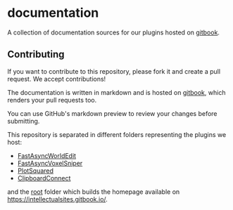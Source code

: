 # documentation
A collection of documentation sources for our plugins hosted on [gitbook](https://intellectualsites.gitbook.io/).

## Contributing

If you want to contribute to this repository, please fork it and create a pull request. We accept contributions!

The documentation is written in markdown and is hosted on [gitbook](https://intellectualsites.gitbook.io/), which renders your pull requests too.

You can use GitHub's markdown preview to review your changes before submitting.

This repository is separated in different folders representing the plugins we host:
- [FastAsyncWorldEdit](fastasyncworldedit)
- [FastAsyncVoxelSniper](fastasyncvoxelsniper)
- [PlotSquared](plotsquared)
- [ClipboardConnect](clipboardconnect)

and the [root](root) folder which builds the homepage available on https://intellectualsites.gitbook.io/.
